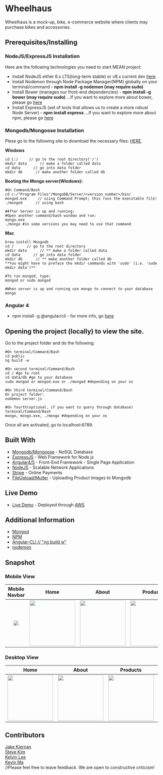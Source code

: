 # Wheelhaus

Wheelhaus is a mock-up, bike, e-commerce website where clients may purchase bikes and accessories.

## Prerequisites/Installing

### NodeJS/ExpressJS Installation
Here are the following technologies you need to start MEAN project:
* Install NodeJS either 6.x LTS(long-term stable) or v8.x current dev [here](https://nodejs.org/).
* Install Nodemon through Node Package Manager(NPM) globally on your terminal/command - **npm install -g nodemon (may require sudo)**
* Install Bower (manages our front-end dependencies) - **npm install -g bower (may require sudo)**
...If you want to explore more about bower, please go [here](http://bower.io)
* Install ExpressJS (set of tools that allows us to create a more robust Node Server) - **npm install express**
...If you want to explore more about npm, please go [here](https://docs.npmjs.com/cli/npm)

### Mongodb/Mongoose Installation

Plese go to the following site to download the necessary files: [HERE](https://www.mongodb.com/download-center#community).

**Windows**
```
cd C:/     // go to the root directory('/')
mkdir data      // make a folder called data
cd data      // go into data folder
mkdir db      // make another folder called db
```
**Booting the Mongo server(Windows):**
```
#On Command/Bash
cd c:/"Program Files"/MongoDB/Server/<version_number>/bin/
mongod.exe     // using Command Prompt; this runs the executable file!
./mongod      // using bash

#After Server is up and running:
#Open another command/bash window and run:
mongo.exe
./mongo #in some versions you may need to use that command
```
**Mac**
```
brew install Mongodb
cd /      // go to the root directory
mkdir data      // ** make a folder called data
cd data      // go into data folder
mkdir db      // ** make another folder called db
**You might have to preface the mkdir commands with 'sudo' (i.e. 'sudo mkdir data')**

#To run mongod, type:
mongod or sudo mongod

#When server is up and running use mongo to connect to your database
mongo
```

### Angular 4

* npm install -g @angular/cli - for more info, go [here](https://github.com/angular/angular-cli#generating-and-serving-an-angular-project-via-a-development-server)


## Opening the project (locally) to view the site.

Go to the project folder and do the following:

```
#On terminal/Command/Bash
cd public
ng build -w

#On second terminal/Command/Bash
cd / #go to root
cd data/db #go to your database
sudo mongod or mongod.exe or ./mongod #depending on your os

#On third terminal/Command/Bash
On project folder:
nodemon server.js

#On fourth(optional, if you want to query through database) terminal/Command/Bash
mongo, mongo.exe, ./mongo #depending on your os

```

Once all are activated, go to localhost:6789.

## Built With

* [Mongodb/Mongoose](https://www.mongodb.com/) - NoSQL Database
* [ExpressJS](https://expressjs.com/) - Web Framework for Node.js
* [Angular4/5](https://angular.io/) - Front-End Framework - Single Page Application 
* [NodeJS](https://nodejs.org/en/) - Scalable Network Applications
* [Stripe](https://stripe.com/) - Online Payments
* [FileUpload/Multer](https://scotch.io/tutorials/express-file-uploads-with-multer) - Uploading Product Images to Mongodb

## Live Demo

* [Live Demo](http://54.237.165.244/) - Deployed through [AWS](https://aws.amazon.com/)


## Additional Information
- [Mongod](https://docs.mongodb.com/manual/reference/program/mongod/) </br>
- [NPM](https://docs.npmjs.com/) </br>
- [Angular-CLI // "ng build w"](https://github.com/angular/angular-cli) </br>
- [nodemon](https://github.com/remy/nodemon)


## Snapshot

### Mobile View
Mobile Navbar |Home |  About | Products | Shopping Cart | Empty Cart|
:---------------:|:-----:|:------:|:---------:|:--------------:|:------------
<img src="https://user-images.githubusercontent.com/25072657/33099994-b11481ac-cec7-11e7-94f6-c379384f470a.png"> | <img src="https://user-images.githubusercontent.com/25072657/33100137-2a101602-cec8-11e7-9276-2ae6aee7ea04.png" width="150"> |<img src="https://user-images.githubusercontent.com/25072657/33100041-d43c6f50-cec7-11e7-8308-46d0351c60a0.png" width="150">|<img src="https://user-images.githubusercontent.com/25072657/33100169-446f199e-cec8-11e7-9960-feb50063df05.png" width="150"> | <img src="https://user-images.githubusercontent.com/25072657/33100220-78ea9f36-cec8-11e7-8f9b-a8e2f2c55796.png" width="150"> | <img src="https://user-images.githubusercontent.com/25072657/33100246-8bf2475a-cec8-11e7-9752-680571501325.png" width="150">

### Desktop View
Home |  About | Products | Shopping Cart | Empty Cart|
:-----:|:-------:|:---------:|:--------------:|:------------:
<img src="https://user-images.githubusercontent.com/25072657/33100328-d1155d36-cec8-11e7-818d-ab218aa6f2c9.png" width="150"> | <img src="https://user-images.githubusercontent.com/25072657/33100358-f32525fa-cec8-11e7-9b29-7851fae19d50.png" width="150"> |<img src="https://user-images.githubusercontent.com/25072657/33100424-2427388c-cec9-11e7-9160-3ae30bd15cdd.png" width="150">|<img src="https://user-images.githubusercontent.com/25072657/33100448-45d5b738-cec9-11e7-9307-fbb6acf05a87.png" width="150"> | <img src="https://user-images.githubusercontent.com/25072657/33100502-785db606-cec9-11e7-8d9b-d10434af4c4f.png" width="150"> 


## Contributors
[Jake Kiernan](https://github.com/jakekiernan/)
</br>
[Steve Kim](https://github.com/Suykim21)
</br>
[Kelvin Lee](https://github.com/hiimkelvin)
</br>
[Kevin Ma](https://github.com/KMA91)
</br>
//Please feel free to leave feedback. We are open to constructive criticism!
